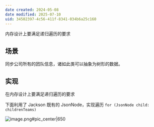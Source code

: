 ```yaml
---
date created: 2024-05-08
date modified: 2025-07-10
uid: 34502397-4c56-411f-8341-034b6a25c160
---
```


内存设计上要满足递归遍历的要求

<!-- more -->

## 场景

同步公司所有的团队信息，诸如此类可以抽象为树形的数据。

 

## 实现

在内存设计上要满足递归遍历的要求

下面利用了 Jackson 既有的 JsonNode，实现遍历 `for (JsonNode child: childrenTeams)`

![image.png#pic_center|650](https://imagehosting4picgo.oss-cn-beijing.aliyuncs.com/imagehosting/fix-dir%2Fpicgo%2Fpicgo-clipboard-images%2F2024%2F05%2F23%2F23-18-17-453a077ae3686db6201ae06384666b24-20240523231816-9e6d5c.png)
